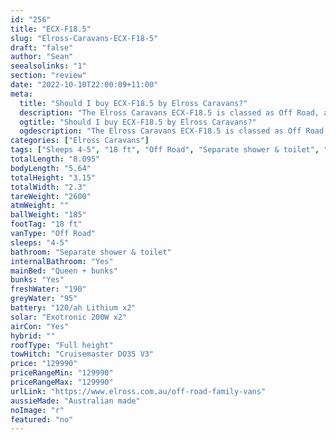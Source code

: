 ```yaml
---
id: "256"
title: "ECX-F18.5"
slug: "Elross-Caravans-ECX-F18-5"
draft: "false"
author: "Sean"
seealsolinks: "1"
section: "review"
date: "2022-10-10T22:00:09+11:00"
meta:
  title: "Should I buy ECX-F18.5 by Elross Caravans?"
  description: "The Elross Caravans ECX-F18.5 is classed as Off Road, and sleeps 4-5 people. It is Australian made and comes in at 18 ft. It generally has Separate shower & toilet."
  ogtitle: "Should I buy ECX-F18.5 by Elross Caravans?"
  ogdescription: "The Elross Caravans ECX-F18.5 is classed as Off Road, and sleeps 4-5 people. It is Australian made and comes in at 18 ft. It generally has Separate shower & toilet."
categories: ["Elross Caravans"]
tags: ["Sleeps 4-5", "18 ft", "Off Road", "Separate shower & toilet", "Full height", "Over 100k", "Australian made"]
totalLength: "8.095"
bodyLength: "5.64"
totalHeight: "3.15"
totalWidth: "2.3"
tareWeight: "2600"
atmWeight: ""
ballWeight: "185"
footTag: "18 ft"
vanType: "Off Road"
sleeps: "4-5"
bathroom: "Separate shower & toilet"
internalBathroom: "Yes"
mainBed: "Queen + bunks"
bunks: "Yes"
freshWater: "190"
greyWater: "95"
battery: "120/ah Lithium x2"
solar: "Exotronic 200W x2"
airCon: "Yes"
hybrid: ""
roofType: "Full height"
towHitch: "Cruisemaster DO35 V3"
price: "129990"
priceRangeMin: "129990"
priceRangeMax: "129990"
urlLink: "https://www.elross.com.au/off-road-family-vans"
aussieMade: "Australian made"
noImage: "r"
featured: "no"
---
```


